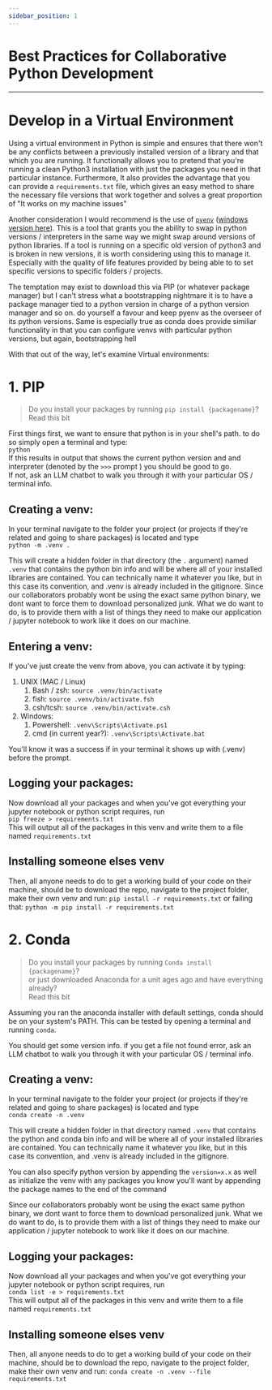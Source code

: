 ```yaml
---
sidebar_position: 1
---
```

# Best Practices for Collaborative Python Development 
<hr></hr>

# Develop in a Virtual Environment

Using a virtual environment in Python is simple and ensures that there won't be any conflicts between a previously installed version of a library and that which you are running. It functionally allows you to pretend that you're running a clean Python3 installation with just the packages you need in that particular instance.
Furthermore, It also provides the advantage that you can provide a `requirements.txt` file, which gives an easy method to share the necessary file versions that work together and solves a great proportion of "It works on my machine issues"

Another consideration I would recommend is the use of [`pyenv`](https://github.com/pyenv/pyenv/tree/master) ([windows version here](https://github.com/pyenv-win/pyenv-win)). This is a tool that grants you the ability to swap in python versions / interpreters in the same way we might swap around versions of python libraries. If a tool is running on a specific old version of python3 and is broken in new versions, it is worth considering using this to manage it. Especially with the quality of life features provided by being able to to set specific versions to specific folders / projects. 

The temptation may exist to download this via PIP (or whatever package manager) but I can't stress what a bootstrapping nightmare it is to have a package manager tied to a python version in charge of a python version manager and so on. do yourself a favour and keep pyenv as the overseer of its python versions. 
Same is especially true as conda does provide similiar functionality in that you can configure venvs with particular python versions, but again, bootstrapping hell

With that out of the way, let's examine Virtual environments:

# 1. PIP

> Do you install your packages by running `pip install {packagename}`?  
> Read this bit 

First things first, we want to ensure that python is in your shell's path. to do so simply open a terminal and type:  
`python`  
If this results in output that shows the current python version and and interpreter (denoted by the `>>>` prompt ) you should be good to go.  
If not, ask an LLM chatbot to walk you through it with your particular OS / terminal info. 

## Creating a venv:
In your terminal navigate to the folder your project (or projects if they're related and going to share packages) is located and type  
`python -m .venv .`

This will create a hidden folder in that directory (the `.` argument) named `.venv` that contains the python bin info and will be where all of your installed libraries are contained. You can technically name it whatever you like, but in this case its convention, and .venv is already included in the gitignore. 
Since our collaborators probably wont be using the exact same python binary, we dont want to force them to download personalized junk. What we do want to do, is to provide them with a list of things they need to make our application / jupyter notebook to work like it does on our machine. 

## Entering a venv:
If you've just create the venv from above, you can activate it by typing:

1. UNIX (MAC / Linux)
    1. Bash / zsh: `source .venv/bin/activate`
    2. fish: `source .venv/bin/activate.fsh`
    3. csh/tcsh: `source .venv/bin/activate.csh`
2. Windows: 
    1. Powershell: `.venv\Scripts\Activate.ps1`
    2. cmd (in current year?): `.venv\Scripts\Activate.bat`

You'll know it was a success if in your terminal it shows up with (.venv) before the prompt.

## Logging your packages:
Now download all your packages and when you've got everything your jupyter notebook or python script requires, run   
`pip freeze > requirements.txt`  
This will output all of the packages in this venv and write them to a file named `requirements.txt`

## Installing someone elses venv
Then, all anyone needs to do to get a working build of your code on their machine, should be to download the repo, navigate to the project folder, make their own venv and run:
`pip install -r requirements.txt`
or failing that:
`python -m pip install -r requirements.txt`



# 2. Conda
> Do you install your packages by running `Conda install {packagename}`?  
> or just downloaded Anaconda for a unit ages ago and have everything already?  
> Read this bit 

Assuming you ran the anaconda installer with default settings, conda should be on your system's PATH.
This can be tested by opening a terminal and running `conda`.

You should get some version info. if you get a file not found error, ask an LLM chatbot to walk you through it with your particular OS / terminal info.

## Creating a venv:

In your terminal navigate to the folder your project (or projects if they're related and going to share packages) is located and type  
`conda create -n .venv`

This will create a hidden folder in that directory named `.venv` that contains the python and conda bin info and will be where all of your installed libraries are contained.  You can technically name it whatever you like, but in this case its convention, and .venv is already included in the gitignore. 

You can also specify python version by appending the `version=x.x` as well as initialize the venv with any packages you know you'll want by appending the package names to the end of the command

Since our collaborators probably wont be using the exact same python binary, we dont want to force them to download personalized junk. What we do want to do, is to provide them with a list of things they need to make our application / jupyter notebook to work like it does on our machine. 

## Logging your packages:
Now download all your packages and when you've got everything your jupyter notebook or python script requires, run   
`conda list -e > requirements.txt`  
This will output all of the packages in this venv and write them to a file named `requirements.txt`

## Installing someone elses venv
Then, all anyone needs to do to get a working build of your code on their machine, should be to download the repo, navigate to the project folder, make their own venv and run:
`conda create -n .venv --file requirements.txt`


